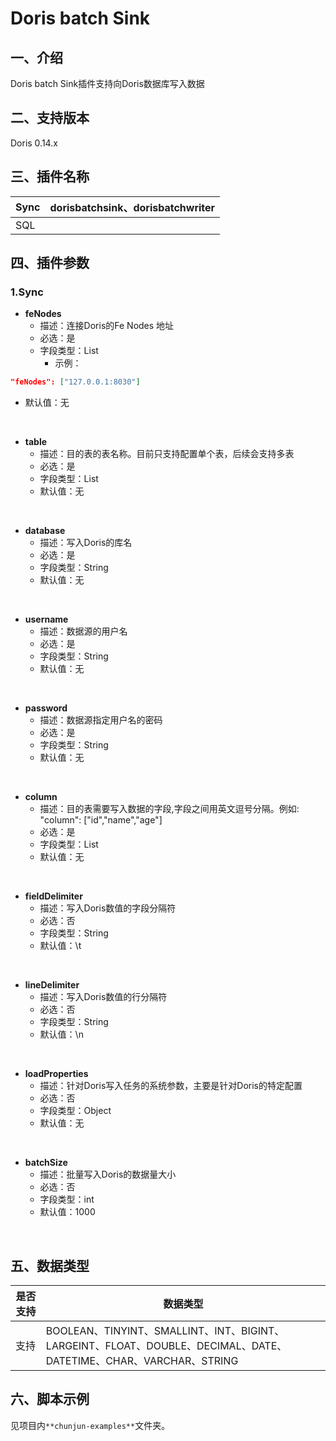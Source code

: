 # Doris batch Sink

## 一、介绍
Doris batch Sink插件支持向Doris数据库写入数据

## 二、支持版本
Doris  0.14.x

## 三、插件名称
| Sync | dorisbatchsink、dorisbatchwriter |
| --- | --- |
| SQL |  |

## 四、插件参数


### 1.Sync

- **feNodes**
  - 描述：连接Doris的Fe Nodes 地址
  - 必选：是
  - 字段类型：List
    - 示例：
```json
"feNodes": ["127.0.0.1:8030"]
```

- 默认值：无

<br />


- **table**
  - 描述：目的表的表名称。目前只支持配置单个表，后续会支持多表
  - 必选：是
  - 字段类型：List
  - 默认值：无


<br />

- **database**
  - 描述：写入Doris的库名
  - 必选：是
  - 字段类型：String
  - 默认值：无


<br />

- **username**
  - 描述：数据源的用户名
  - 必选：是
  - 字段类型：String
  - 默认值：无


<br />

- **password**
  - 描述：数据源指定用户名的密码
  - 必选：是
  - 字段类型：String
  - 默认值：无


<br />

- **column**
  - 描述：目的表需要写入数据的字段,字段之间用英文逗号分隔。例如: "column": ["id","name","age"]
  - 必选：是
  - 字段类型：List
  - 默认值：无


<br />

- **fieldDelimiter**
  - 描述：写入Doris数值的字段分隔符
  - 必选：否
  - 字段类型：String
  - 默认值：\t


<br />

- **lineDelimiter**
  - 描述：写入Doris数值的行分隔符
  - 必选：否
  - 字段类型：String
  - 默认值：\n


<br />

- **loadProperties**
  - 描述：针对Doris写入任务的系统参数，主要是针对Doris的特定配置
  - 必选：否
  - 字段类型：Object
  - 默认值：无


<br />

- **batchSize**
  - 描述：批量写入Doris的数据量大小
  - 必选：否
  - 字段类型：int
  - 默认值：1000


<br />






## 五、数据类型

| 是否支持 | 数据类型                                                     |
| -------- | ------------------------------------------------------------ |
| 支持     | BOOLEAN、TINYINT、SMALLINT、INT、BIGINT、LARGEINT、FLOAT、DOUBLE、DECIMAL、DATE、DATETIME、CHAR、VARCHAR、STRING |


## 六、脚本示例
见项目内`**chunjun-examples**`文件夹。

